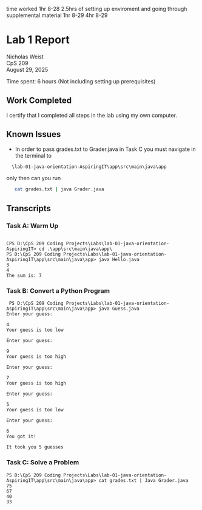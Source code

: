 
time worked
1hr 8-28
2.5hrs of setting up enviroment and going through supplemental material
1hr 8-29
4hr 8-29

# Lab 1 Report

Nicholas Weist  
CpS 209  
August 29, 2025

Time spent: 6 hours (Not including setting up prerequisites)

## Work Completed

I certify that I completed all steps in the lab using my own computer.

## Known Issues

* In order to pass grades.txt to Grader.java in Task C you must navigate in the terminal to 
```bash
  \lab-01-java-orientation-AspiringIT\app\src\main\java\app 
```
only then can you run 
```bash 
   cat grades.txt | java Grader.java
```
## Transcripts

### Task A: Warm Up
```console

CPS D:\CpS 209 Coding Projects\Labs\lab-01-java-orientation-AspiringIT> cd .\app\src\main\java\app\
PS D:\CpS 209 Coding Projects\Labs\lab-01-java-orientation-AspiringIT\app\src\main\java\app> java Hello.java            
3
4
The sum is: 7
```

### Task B: Convert a Python Program
```console
 PS D:\CpS 209 Coding Projects\Labs\lab-01-java-orientation-AspiringIT\app\src\main\java\app> java Guess.java 
Enter your guess: 

4
Your guess is too low

Enter your guess: 

9
Your guess is too high

Enter your guess: 

7
Your guess is too high

Enter your guess:

5
Your guess is too low

Enter your guess:

6
You got it!

It took you 5 guesses
```

### Task C: Solve a Problem
```console
PS D:\CpS 209 Coding Projects\Labs\lab-01-java-orientation-AspiringIT\app\src\main\java\app> cat grades.txt | Java Grader.java
75
67
40
33
```